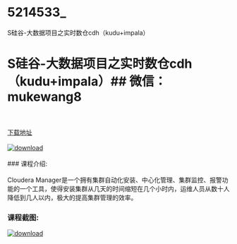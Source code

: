 # 5214533_
S硅谷-大数据项目之实时数仓cdh（kudu+impala）
# S硅谷-大数据项目之实时数仓cdh（kudu+impala）## 微信：mukewang8
<br/></br>[下载地址](http://www.36tz.cn/article/5214533 "下载地址")
<br/></br>[![download](http://36tz.cn/muke_img/2020_07_1-74-300x191.png "下载地址")](http://www.36tz.cn/article/5214533 "下载地址")
<br/></br>### 课程介绍:<br/></br>Cloudera Manager是一个拥有集群自动化安装、中心化管理、集群监控、报警功能的一个工具，使得安装集群从几天的时间缩短在几个小时内，运维人员从数十人降低到几人以内，极大的提高集群管理的效率。

### 课程截图:
[![download](http://36tz.cn/muke_img/2020_07_2-72.png "下载地址")](http://www.36tz.cn/article/5214533 "下载地址")
